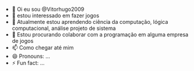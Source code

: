 - 👋 Oi eu sou @Vitorhugo2009
- 👀 estou interessado em fazer jogos
- 🌱 Atualmente estou aprendendo ciência da computação, lógica computacional, análise projeto de sistema
- 💞️ Estou procurando colaborar com a programação em alguma empresa de jogos
- 📫 Como chegar até mim 
- 😄 Pronouns: ...
- ⚡ Fun fact: ...

<!---
Vitorhugo2009/Vitorhugo2009 is a ✨ special ✨ repository because its `README.md` (this file) appears on your GitHub profile.
You can click the Preview link to take a look at your changes.
--->
